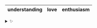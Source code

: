 | understanding | love | enthusiasm |
| :-----------: | :--: | :--------: |

<details>
  <summary>✨</summary>
  These words are chosen at random each day. New words will appear here tomorrow morning.
</details>